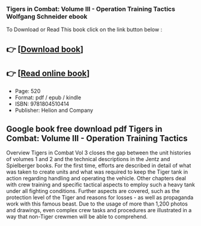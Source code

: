 ### Tigers in Combat: Volume III - Operation Training Tactics Wolfgang Schneider ebook

To Download or Read This book click on the link button below :

## 👉  [**[Download book](http://ebooksharez.info/download.php?group=book&from=github.com&id=647286&lnk=1065 "Download book")**]

## 👉  [**[Read online book](http://ebooksharez.info/download.php?group=book&from=github.com&id=647286&lnk=1065 "Read online book")**]


* Page: 520
* Format: pdf / epub / kindle
* ISBN: 9781804510414
* Publisher: Helion and Company



## Google book free download pdf Tigers in Combat: Volume III - Operation Training Tactics


Overview
Tigers in Combat Vol 3 closes the gap between the unit histories of volumes 1 and 2 and the technical descriptions in the Jentz and Spielberger books. For the first time, efforts are described in detail of what was taken to create units and what was required to keep the Tiger tank in action regarding handling and operating the vehicle. Other chapters deal with crew training and specific tactical aspects to employ such a heavy tank under all fighting conditions. Further aspects are covered, such as the protection level of the Tiger and reasons for losses - as well as propaganda work with this famous beast. Due to the usage of more than 1,200 photos and drawings, even complex crew tasks and procedures are illustrated in a way that non-Tiger crewmen will be able to comprehend.



